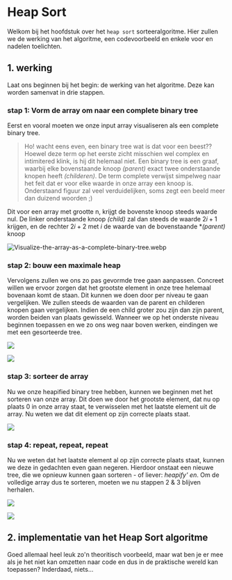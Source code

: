 # Heap Sort

Welkom bij het hoofdstuk over het `heap sort` sorteeralgoritme. Hier zullen we de werking van het algoritme, een codevoorbeeld en enkele voor en nadelen toelichten.

## 1. werking

Laat ons beginnen bij het begin: de werking van het algoritme. Deze kan worden samenvat in drie stappen.

### stap 1: Vorm de array om naar een complete binary tree

Eerst en vooral moeten we onze input array visualiseren als een complete binary tree.

> Ho! wacht eens even, een binary tree wat is dat voor een beest?? Hoewel deze term op het eerste zicht misschien wel complex en intimitered klink, is hij dit helemaal niet. Een binary tree is een graaf, waarbij elke bovenstaande knoop *(parent)* exact twee onderstaande knopen heeft *(childeren)*. De term complete verwijst simpelweg naar het feit dat er voor elke waarde in onze array een knoop is. Onderstaand figuur zal veel verduidelijken, soms zegt een beeld meer dan duizend woorden ;) 

Dit voor een array met grootte n, krijgt de bovenste knoop steeds waarde nul. De linker onderstaande knoop *(child)* zal dan steeds de waarde $2i+1$ krijgen, en de rechter $2i+2$ met $i$ de waarde van de bovenstaande **(parent)* knoop

![Visualize-the-array-as-a-complete-binary-tree.webp](/Users/jesper/Downloads/Visualize-the-array-as-a-complete-binary-tree.webp)

### stap 2: bouw een maximale heap

Vervolgens zullen we ons zo pas gevormde tree gaan aanpassen. Concreet willen we ervoor zorgen dat het grootste element in onze tree helemaal bovenaan komt de staan. Dit kunnen we doen door per niveau te gaan vergelijken. We zullen steeds de waarden van de parent en childeren knopen gaan vergelijken. Indien de een child groter zou zijn dan zijn parent, worden beiden van plaats gewisseld. Wanneer we op het onderste niveau beginnen toepassen en we zo ons weg naar boven werken, eindingen we met een gesorteerde tree. 

![](/Users/jesper/Library/Application%20Support/marktext/images/2025-05-13-22-25-31-image.png)

![](/Users/jesper/Library/Application%20Support/marktext/images/2025-05-13-22-25-54-image.png)



### stap 3: sorteer de array

Nu we onze heapified binary tree hebben, kunnen we beginnen met het sorteren van onze array. Dit doen we door het grootste element, dat nu op plaats 0 in onze array staat, te verwisselen met het laatste element uit de array. Nu weten we dat dit element op zijn correcte plaats staat. 

![](/Users/jesper/Library/Application%20Support/marktext/images/2025-05-13-22-28-59-image.png)

### stap 4: repeat, repeat, repeat

Nu we weten dat het laatste element al op zijn correcte plaats staat, kunnen we deze in gedachten even gaan negeren. Hierdoor onstaat een nieuwe tree, die we opnieuw kunnen gaan sorteren - of liever: *heapify' en*. Om de volledige array dus te sorteren, moeten we nu stappen 2 & 3 blijven herhalen.



![](/Users/jesper/Library/Application%20Support/marktext/images/2025-05-13-22-33-08-image.png)

![](/Users/jesper/Library/Application%20Support/marktext/images/2025-05-13-22-33-30-image.png)



## 2. implementatie van het Heap Sort algoritme

Goed allemaal heel leuk zo'n theoritisch voorbeeld, maar wat ben je er mee als je het niet kan omzetten naar code en dus in de praktische wereld kan toepassen? Inderdaad, niets... 




